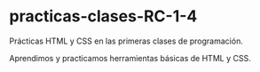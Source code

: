 # practicas-clases-RC-1-4
Prácticas HTML y CSS  en las primeras clases de programación.

Aprendimos y practicamos herramientas básicas de HTML y CSS.